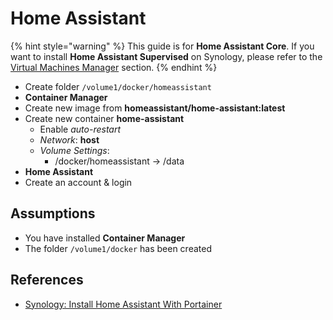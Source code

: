 # Home Assistant

{% hint style="warning" %}
This guide is for **Home Assistant Core**. If you want to install **Home Assistant Supervised** on Synology, please refer to the [Virtual Machines Manager](/vmm/vmm-home-assistant.md) section.
{% endhint %}

- Create folder `/volume1/docker/homeassistant`
- **Container Manager**
- Create new image from **homeassistant/home-assistant:latest**
- Create new container **home-assistant**
  - Enable *auto-restart*
  - *Network*: **host**
  - *Volume Settings*:
      - /docker/homeassistant -> /data
- **Home Assistant**
- Create an account & login

## Assumptions

- You have installed **Container Manager**
- The folder `/volume1/docker` has been created

## References

- [Synology: Install Home Assistant With Portainer](https://mariushosting.com/synology-install-home-assistant-with-portainer/)
